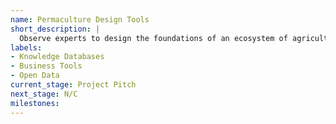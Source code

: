 ```yaml
---
name: Permaculture Design Tools
short_description: |
  Observe experts to design the foundations of an ecosystem of agricultural data systems and user-friendly tools.
labels:
- Knowledge Databases
- Business Tools
- Open Data
current_stage: Project Pitch
next_stage: N/C
milestones:
---
```


